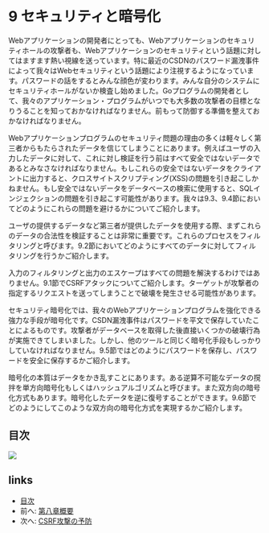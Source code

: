 # 9 セキュリティと暗号化
Webアプリケーションの開発者にとっても、Webアプリケーションのセキュリティホールの攻撃者も、Webアプリケーションのセキュリティという話題に対してはますます熱い視線を送っています。特に最近のCSDNのパスワード漏洩事件によって我々はWebセキュリティという話題により注視するようになっています。パスワードの話をするとみんな顔色が変わります。みんな自分のシステムにセキュリティホールがないか検査し始めました。Goプログラムの開発者として、我々のアプリケーション・プログラムがいつでも大多数の攻撃者の目標となりうることを知っておかなければなりません。前もって防御する準備を整えておかなければなりません。

Webアプリケーションプログラムのセキュリティ問題の理由の多くは軽々しく第三者からもたらされたデータを信じてしまうことにあります。例えばユーザの入力したデータに対して、これに対し検証を行う前はすべて安全ではないデータであるとみなさなければなりません。もしこれらの安全ではないデータをクライアントに出力すると、クロスサイトスクリプティング(XSS)の問題を引き起こしかねません。もし安全ではないデータをデータベースの検索に使用すると、SQLインジェクションの問題を引き起こす可能性があります。我々は9.3、9.4節においてどのようにこれらの問題を避けるかについてご紹介します。

ユーザの提供するデータなど第三者が提供したデータを使用する際、まずこれらのデータの合法性を検証することは非常に重要です。これらのプロセスをフィルタリングと呼びます。9.2節においてどのようにすべてのデータに対してフィルタリングを行うかご紹介します。

入力のフィルタリングと出力のエスケープはすべての問題を解決するわけではありません。9.1節でCSRFアタックについてご紹介します。ターゲットが攻撃者の指定するリクエストを送ってしまうことで破壊を発生させる可能性があります。

セキュリティ暗号化では、我々のWebアプリケーションプログラムを強化できる強力な手段が暗号化です。CSDN漏洩事件はパスワードを平文で保存していたことによるものです。攻撃者がデータベースを取得した後直接いくつかの破壊行為が実施できてしまいました。しかし、他のツールと同じく暗号化手段もしっかりしていなければなりません。9.5節ではどのようにパスワードを保存し、パスワードを安全に保存するかご紹介します。

暗号化の本質はデータをかき乱すことにあります。ある逆算不可能なデータの撹拌を単方向暗号化もしくはハッシュアルゴリズムと呼びます。また双方向の暗号化方式もあります。暗号化したデータを逆に復号することができます。9.6節でどのようにしてこのような双方向の暗号化方式を実現するかご紹介します。

## 目次
  ![](images/navi9.png?raw=true)

## links
   * [目次](<preface.md>)
   * 前へ: [第八章概要](<08.5.md>)
   * 次へ: [CSRF攻撃の予防](<09.1.md>)
